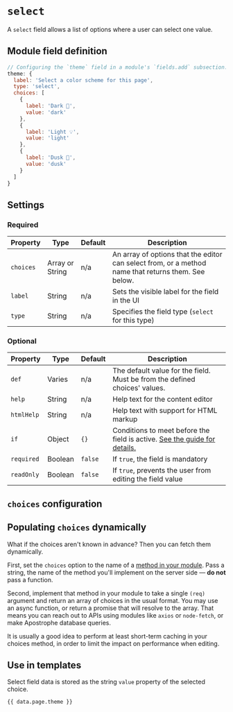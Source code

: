 # `select`

A `select` field allows a list of options where a user can select one value.

## Module field definition

```javascript
// Configuring the `theme` field in a module's `fields.add` subsection:
theme: {
  label: 'Select a color scheme for this page',
  type: 'select',
  choices: [
    {
      label: 'Dark 🌚',
      value: 'dark'
    },
    {
      label: 'Light 💡',
      value: 'light'
    },
    {
      label: 'Dusk 🌆',
      value: 'dusk'
    }
  ]
}
```

## Settings

### Required

|  Property | Type   | Default | Description |
|-----------|-----------|-----------|-----------|
|`choices` | Array or String |  n/a | An array of options that the editor can select from, or a method name that returns them. See below. |
|`label` | String | n/a | Sets the visible label for the field in the UI |
|`type` | String | n/a | Specifies the field type (`select` for this type) |

### Optional

|  Property | Type   | Default | Description |
|-----------|-----------|-----------|-----------|
|`def` | Varies | n/a | The default value for the field. Must be from the defined choices' values. |
|`help` | String | n/a | Help text for the content editor |
|`htmlHelp` | String | n/a | Help text with support for HTML markup |
|`if` | Object | `{}` | Conditions to meet before the field is active. [See the guide for details.](/guide/conditional-fields) |
|`required` | Boolean | `false` | If `true`, the field is mandatory |
|`readOnly` | Boolean | `false` | If `true`, prevents the user from editing the field value |

<!-- TODO: The following settings are likely to return, but are not yet implemented. -->
<!-- |contextual | Boolean | false | If `true`, it will prevent the field from appearing in the editor modal | -->
<!-- |widgetControls | Boolean | false | If `true`, `select` fields can be edited in line on the page if the field is in a widget | | -->

## `choices` configuration

<!-- Importing choices description -->
<Content :page-key="$site.pages.find(p => p.relativePath === 'reference/field-types/_choices-setting.md').key"/>

## Populating `choices` dynamically

What if the choices aren't known in advance? Then you can fetch them dynamically.

First, set the `choices` option to the name of a [method in your module](../module-api/module-overview.md#methods-self). Pass a string, the name of the method you'll implement on the server side — **do not** pass a function.

Second, implement that method in your module to take a single `(req)` argument and return an array of choices in the usual format. You may use an async function, or return a promise that will resolve to the array. That means you can reach out to APIs using modules like `axios` or `node-fetch`, or make Apostrophe database queries.

It is usually a good idea to perform at least short-term caching in your choices method, in order to limit the impact on performance when editing.

## Use in templates

Select field data is stored as the string `value` property of the selected choice.

```django
{{ data.page.theme }}
```